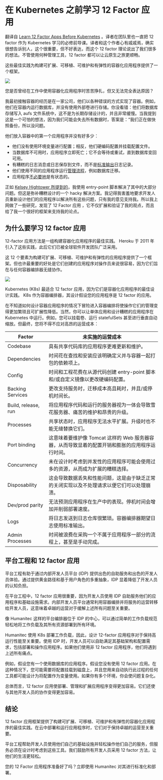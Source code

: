 # 在 Kubernetes 之前学习 12 Factor 应用

翻译自 [Learn 12 Factor Apps Before Kubernetes](https://thenewstack.io/learn-12-factor-apps-before-kubernetes/) 。译者在团队里也一直把 12 factor 作为 Kubernetes 学习的必修前导课。译者和这个作者心有戚戚焉，确实很想告诉别人，这个很重要，但不好表达，而这个 12 factor 理论说出了我们很多的想法。不管使用何种管理工具，12 factor 都可以让云原生之旅更顺畅。

这些最佳实践为构建可扩展、可移植、可维护和有弹性的容器化应用程序提供了一个框架。

![](https://cdn.thenewstack.io/media/2023/04/6aff9eb5-shoes-14-1024x491.jpg)

您是否曾经在工作中使用容器化应用程序时苦苦挣扎，但又无法完全表达原因？

我最初接触容器的经历是在一家公司，他们以各种错误的方式实现了容器。例如，他们在容器内运行数据库，并没有使用外部卷进行存储。你没看错：他们将数据库存储写入 aufs 文件系统中，这不是为长期存储设计的，并且非常缓慢。当我提到这是一个可怕的想法，因为我们可能会失去所有数据时，答案是：“我们正在做快照备份，所以没问题。

他们放入容器中的第一个应用程序并没有好多少：

* 他们没有使用环境变量进行配置；相反，他们硬编码配置并挂载配置文件。
* 当数据库不可用时，应用程序立即死亡；它不会等待或重试，直到数据库变回可用。
* 有糟糕的日志消息或日志保存到文件，而不是[标准输出](https://12factor.net/logs)日志记录。
* 他们使用不同的应用程序运行[管理流程](https://12factor.net/admin-processes)，例如数据库迁移。
* 应用程序[不必要地](https://12factor.net/processes)是有状态的。

正如 [Kelsey Hightower 所提到的](https://medium.com/@kelseyhightower/12-fractured-apps-1080c73d481c)，我使用 entry-point 脚本解决了其中的大部分问题。但这是弥补糟糕设计的一个 hacky 解决方案。我记得我害羞地要求开发人员重新设计他们的应用程序以解决所有这些问题，只有我的意见支持我。所以我上网做了一些研究，发现了 12 Factor 应用 ，它不仅扩展和验证了我的观点，而且给了我一个很好的框架来支持我的论点。

## 为什么要学习 12 factor 应用

12-factor 应用方法是一组构建容器化应用程序的最佳实践。 Heroku 于 2011 年引入了这些实践，此后它们已被全球软件开发团队广泛采用。

这 12 个要素为构建可扩展、可移植、可维护和有弹性的应用程序提供了一个框架。但也许最重要的好处是它们创建的应用程序对操作员来说很容易，因为它们旨在与任何容器编排器无缝协作。

![](https://cdn.thenewstack.io/media/2023/04/537c6c54-image2.jpg)

Kubernetes (K8s) 最适合 12 factor 应用，因为它们是容器化应用程序的最佳设计实践。 K8s 作为容器编排器，其设计假设您的应用程序是 12 factor 的应用。

在不知道如何设计容器应用程序的情况下冒险进入容器编排将使操作它们的管理变得更加繁琐且可扩展性降低。当然，你可以让单体应用和设计糟糕的应用程序在 Kubernetes 中运行。例如，您可以挂载卷、运行 statefulSets 甚至进行垂直自动缩放。但最终，您将不得不应对高昂的运营成本：

| Factor                       | 未实施的运营成本                                                                                                                          |
|------------------------------|-----------------------------------------------------------------------------------------------------------------------------------------------------------------|
| Codebase                     | 具有共享代码库的应用程序更难更新和维护。                                                                                                                                            |
| Dependencies                 | 时间花在查找和安装应该明确定义并与容器一起打包的依赖项上。                                                                                                                                   |
| Config                       | 时间和工程花费在从源代码创建 entry-point 脚本和/或自定义镜像以更改硬编码配置。                                                                                                                            |
| Backing Services             | 更改支持服务时，迁移成本高且耗时，并且/或停机时间长。                                                                                                                                     |
| Build, release, run          | 将应用程序代码和运行的服务器视为一体会导致雪花服务器、痛苦的维护和昂贵的升级。                                                                                                                         |
| Processes                    | 共享状态时，应用程序无法水平扩展。升级时也不能无缝替换它们。                                                                                                                                  |
| Port binding                 | 这意味着要维护像 Tomcat 这样的 Web 服务器容器，从而导致显着的配置开销和膨胀的应用程序运行时间。                                                                                                          |
| Concurrency                  | 未在设计时考虑到并发性的应用程序可能会使用过多的资源，从而成为扩展的糟糕选择。                                                                                                                         |
| Disposability                | 这会导致数据丢失和性能问题，这是由于缺乏正常的关闭实现以及不处理请求以便它们可以处理崩溃。                                                                                                                   |
| Dev/prod parity              | 无法预测应用程序在生产中的表现。停机时间会增加并削弱部署速度。                                                                                                                                 |
| Logs                         | 将日志发送到日志仓库很繁琐。容器编排器期望日志使用标准输出。                                                                                                                                  |
| Admin Processes              | 时间被浪费在采购一个不属于应用程序一部分的流程上，甚至是手动完成。                                                                                                                               |

## 平台工程和 12 factor 应用

平台工程有助于通过内部开发人员平台 (IDP) 提供出色的自助服务和出色的开发人员体验。通过提供黄金路径和基于用户角色的多重抽象，IDP 显着降低了开发人员的认知负担。

在平台工程中，12 factor 应用很重要，因为开发人员使用 IDP 自助服务他们的应用程序和基础设施需求。内部开发人员平台通常利用容器编排并将服务的运营转移给开发人员，这意味着卓越的运营对于缓解上述所有问题至关重要。

像 Humanitec 这样的平台编排器位于 IDP 的中心，可以通过简单的工作负载规范轻松地将工作负载及其所有资源部署到所有环境。

Humanitec 使用 K8s 部署工作负载，因此，设计 12-factor 应用程序对于保持高运行性能至关重要。使用 IDP 时，开发人员可以自助满足其基础架构和配置需求，包括部署和操作应用程序。如果他们使用非 12 factor 应用程序，他们将遇到上述所有痛点。

例如，假设您有一个使用数据库的应用程序。假设您没有使用 12 factor 应用。在这种情况下，您可能需要将配置挂载到磁盘上，并且您用来自动执行此过程的任何工具都可能设计为将配置作为变量使用。如果你有多个环境，你会使问题复杂化。

总体而言，12 factor 应用使部署、管理和扩展应用程序变得更加容易。它们还使与其他开发人员的协作变得更加容易。

## 结论

12 factor 应用框架提供了构建可扩展、可移植、可维护和有弹性的容器化应用程序的最佳实践。在云中部署和运行应用程序时，它们对于保持卓越的运营至关重要。

平台工程帮助开发人员使用他们自己的基础设施并轻松操作他们自己的服务，但服务必须在设计时考虑到这些工具。我们鼓励所有开发人员采用 12 factor 方法，让他们的生活更轻松。

您的 12 Factor 应用程序准备好了吗？立即使用 Humanitec 对其进行标准化和部署。